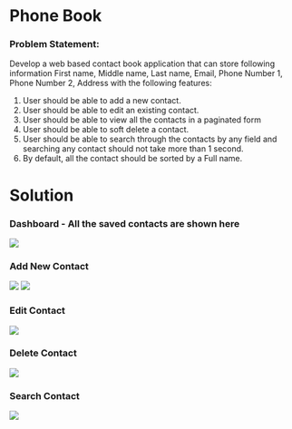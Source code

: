 # Phone Book

### Problem Statement:
Develop a web based contact book application that can store following information First name, Middle name, Last name, Email, Phone Number 1, Phone Number 2, Address with the following features:

1. User should be able to add a new contact.
2. User should be able to edit an existing contact.
3. User should be able to view all the contacts in a paginated form
4. User should be able to soft delete a contact.
5. User should be able to search through the contacts by any field and searching any contact should not take more than 1 second.
6. By default, all the contact should be sorted by a Full name.

# Solution

### Dashboard - All the saved contacts are shown here
<img src="Image/dashboard.png">

### Add New Contact
<img src="Image/add1.png">
<img src="Image/add2.png">

### Edit Contact
<img src="Image/edit.png">

### Delete Contact
<img src="Image/delete.png">

### Search Contact
<img src="Image/search.png">

